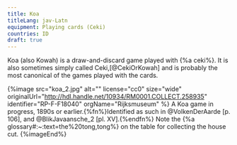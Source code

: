 ```yaml
---
title: Koa
titleLang: jav-Latn
equipment: Playing cards (Ceki)
countries: ID
draft: true
---
```


<p class="lead">
Koa (also Kowah) is a draw-and-discard game played with {%a ceki%}. It is also sometimes simply called Ceki,[@CekiOrKowah] and is probably the most canonical of the games played with the cards.
</p>

{%image src="koa_2.jpg" alt="" license="cc0" size="wide" originalUrl="http://hdl.handle.net/10934/RM0001.COLLECT.258935" identifier="RP-F-F18040" orgName="Rijksmuseum" %}
A Koa game in progress, 1890s or earlier.{%fn%}Identified as such in @VolkenDerAarde [p. 106], and @BlikJavaansche_2 [pl. XV].{%endfn%} Note the <span lang="jav-Latn">{%a glossary#:~:text=the%20tong,tong%}</span> on the table for collecting the house cut.
{%imageEnd%}
